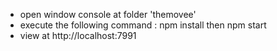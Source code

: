- open window console at folder 'themovee'
- execute the following command : npm install then npm start
- view at http://localhost:7991
